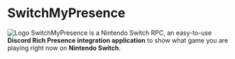 # SwitchMyPresence
![Logo](https://files.catbox.moe/2be2k5.jpg)
SwitchMyPresence is a Nintendo Switch RPC, an easy-to-use __Discord Rich Presence integration application__ to show what game you are playing right now on __Nintendo Switch__.